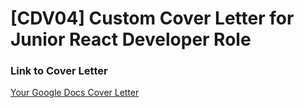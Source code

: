 # [CDV04] Custom Cover Letter for Junior React Developer Role

### Link to Cover Letter
[Your Google Docs Cover Letter](https://docs.google.com/document/d/1jl87s4rVfE7rCPRGw5M1Bv50kn3pVjU392O5ZF_ngfY/edit?usp=sharing)



